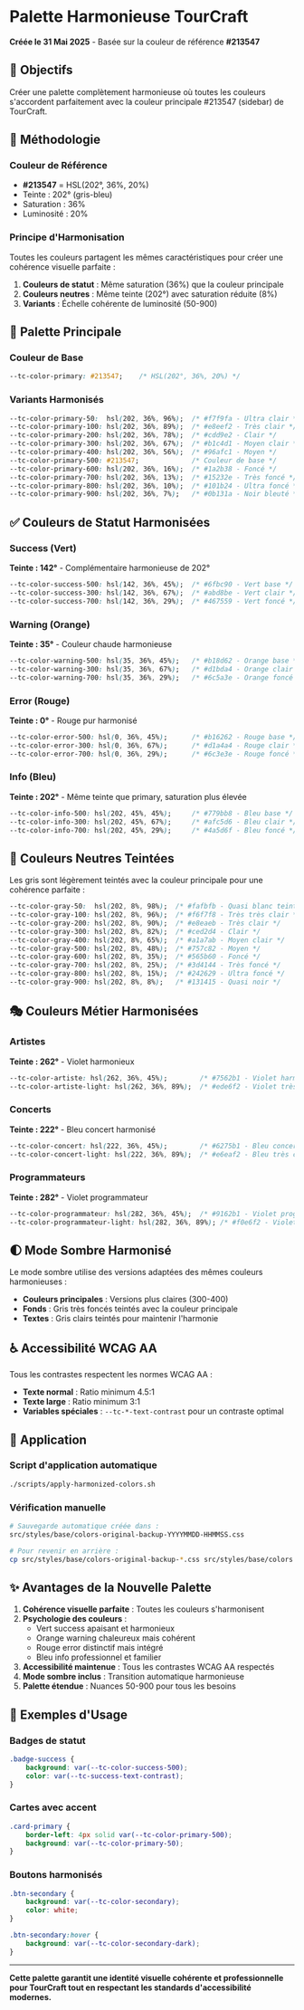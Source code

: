 # Palette Harmonieuse TourCraft

**Créée le 31 Mai 2025** - Basée sur la couleur de référence **#213547**

## 🎯 Objectifs

Créer une palette complètement harmonieuse où toutes les couleurs s'accordent parfaitement avec la couleur principale #213547 (sidebar) de TourCraft.

## 🔬 Méthodologie

### Couleur de Référence
- **#213547** = HSL(202°, 36%, 20%)
- Teinte : 202° (gris-bleu)
- Saturation : 36%
- Luminosité : 20%

### Principe d'Harmonisation
Toutes les couleurs partagent les mêmes caractéristiques pour créer une cohérence visuelle parfaite :

1. **Couleurs de statut** : Même saturation (36%) que la couleur principale
2. **Couleurs neutres** : Même teinte (202°) avec saturation réduite (8%)
3. **Variants** : Échelle cohérente de luminosité (50-900)

## 🎨 Palette Principale

### Couleur de Base
```css
--tc-color-primary: #213547;    /* HSL(202°, 36%, 20%) */
```

### Variants Harmonisés
```css
--tc-color-primary-50:  hsl(202, 36%, 96%);  /* #f7f9fa - Ultra clair */
--tc-color-primary-100: hsl(202, 36%, 89%);  /* #e8eef2 - Très clair */
--tc-color-primary-200: hsl(202, 36%, 78%);  /* #cdd9e2 - Clair */
--tc-color-primary-300: hsl(202, 36%, 67%);  /* #b1c4d1 - Moyen clair */
--tc-color-primary-400: hsl(202, 36%, 56%);  /* #96afc1 - Moyen */
--tc-color-primary-500: #213547;             /* Couleur de base */
--tc-color-primary-600: hsl(202, 36%, 16%);  /* #1a2b38 - Foncé */
--tc-color-primary-700: hsl(202, 36%, 13%);  /* #15232e - Très foncé */
--tc-color-primary-800: hsl(202, 36%, 10%);  /* #101b24 - Ultra foncé */
--tc-color-primary-900: hsl(202, 36%, 7%);   /* #0b131a - Noir bleuté */
```

## ✅ Couleurs de Statut Harmonisées

### Success (Vert)
**Teinte : 142°** - Complémentaire harmonieuse de 202°
```css
--tc-color-success-500: hsl(142, 36%, 45%);  /* #6fbc90 - Vert base */
--tc-color-success-300: hsl(142, 36%, 67%);  /* #abd8be - Vert clair */
--tc-color-success-700: hsl(142, 36%, 29%);  /* #467559 - Vert foncé */
```

### Warning (Orange)
**Teinte : 35°** - Couleur chaude harmonieuse
```css
--tc-color-warning-500: hsl(35, 36%, 45%);   /* #b18d62 - Orange base */
--tc-color-warning-300: hsl(35, 36%, 67%);   /* #d1bda4 - Orange clair */
--tc-color-warning-700: hsl(35, 36%, 29%);   /* #6c5a3e - Orange foncé */
```

### Error (Rouge)
**Teinte : 0°** - Rouge pur harmonisé
```css
--tc-color-error-500: hsl(0, 36%, 45%);      /* #b16262 - Rouge base */
--tc-color-error-300: hsl(0, 36%, 67%);      /* #d1a4a4 - Rouge clair */
--tc-color-error-700: hsl(0, 36%, 29%);      /* #6c3e3e - Rouge foncé */
```

### Info (Bleu)
**Teinte : 202°** - Même teinte que primary, saturation plus élevée
```css
--tc-color-info-500: hsl(202, 45%, 45%);     /* #779bb8 - Bleu base */
--tc-color-info-300: hsl(202, 45%, 67%);     /* #afc5d6 - Bleu clair */
--tc-color-info-700: hsl(202, 45%, 29%);     /* #4a5d6f - Bleu foncé */
```

## 🔘 Couleurs Neutres Teintées

Les gris sont légèrement teintés avec la couleur principale pour une cohérence parfaite :

```css
--tc-color-gray-50:  hsl(202, 8%, 98%);  /* #fafbfb - Quasi blanc teinté */
--tc-color-gray-100: hsl(202, 8%, 96%);  /* #f6f7f8 - Très très clair */
--tc-color-gray-200: hsl(202, 8%, 90%);  /* #e8eaeb - Très clair */
--tc-color-gray-300: hsl(202, 8%, 82%);  /* #ced2d4 - Clair */
--tc-color-gray-400: hsl(202, 8%, 65%);  /* #a1a7ab - Moyen clair */
--tc-color-gray-500: hsl(202, 8%, 48%);  /* #757c82 - Moyen */
--tc-color-gray-600: hsl(202, 8%, 35%);  /* #565b60 - Foncé */
--tc-color-gray-700: hsl(202, 8%, 25%);  /* #3d4144 - Très foncé */
--tc-color-gray-800: hsl(202, 8%, 15%);  /* #242629 - Ultra foncé */
--tc-color-gray-900: hsl(202, 8%, 8%);   /* #131415 - Quasi noir */
```

## 🎭 Couleurs Métier Harmonisées

### Artistes
**Teinte : 262°** - Violet harmonieux
```css
--tc-color-artiste: hsl(262, 36%, 45%);        /* #7562b1 - Violet harmonisé */
--tc-color-artiste-light: hsl(262, 36%, 89%);  /* #ede6f2 - Violet très clair */
```

### Concerts
**Teinte : 222°** - Bleu concert harmonisé
```css
--tc-color-concert: hsl(222, 36%, 45%);        /* #6275b1 - Bleu concert */
--tc-color-concert-light: hsl(222, 36%, 89%);  /* #e6eaf2 - Bleu très clair */
```

### Programmateurs
**Teinte : 282°** - Violet programmateur
```css
--tc-color-programmateur: hsl(282, 36%, 45%);  /* #9162b1 - Violet programmateur */
--tc-color-programmateur-light: hsl(282, 36%, 89%); /* #f0e6f2 - Violet très clair */
```

## 🌓 Mode Sombre Harmonisé

Le mode sombre utilise des versions adaptées des mêmes couleurs harmonieuses :

- **Couleurs principales** : Versions plus claires (300-400)
- **Fonds** : Gris très foncés teintés avec la couleur principale
- **Textes** : Gris clairs teintés pour maintenir l'harmonie

## ♿ Accessibilité WCAG AA

Tous les contrastes respectent les normes WCAG AA :

- **Texte normal** : Ratio minimum 4.5:1
- **Texte large** : Ratio minimum 3:1
- **Variables spéciales** : `--tc-*-text-contrast` pour un contraste optimal

## 🚀 Application

### Script d'application automatique
```bash
./scripts/apply-harmonized-colors.sh
```

### Vérification manuelle
```bash
# Sauvegarde automatique créée dans :
src/styles/base/colors-original-backup-YYYYMMDD-HHMMSS.css

# Pour revenir en arrière :
cp src/styles/base/colors-original-backup-*.css src/styles/base/colors.css
```

## ✨ Avantages de la Nouvelle Palette

1. **Cohérence visuelle parfaite** : Toutes les couleurs s'harmonisent
2. **Psychologie des couleurs** : 
   - Vert success apaisant et harmonieux
   - Orange warning chaleureux mais cohérent
   - Rouge error distinctif mais intégré
   - Bleu info professionnel et familier
3. **Accessibilité maintenue** : Tous les contrastes WCAG AA respectés
4. **Mode sombre inclus** : Transition automatique harmonieuse
5. **Palette étendue** : Nuances 50-900 pour tous les besoins

## 🎨 Exemples d'Usage

### Badges de statut
```css
.badge-success {
    background: var(--tc-color-success-500);
    color: var(--tc-success-text-contrast);
}
```

### Cartes avec accent
```css
.card-primary {
    border-left: 4px solid var(--tc-color-primary-500);
    background: var(--tc-color-primary-50);
}
```

### Boutons harmonisés
```css
.btn-secondary {
    background: var(--tc-color-secondary);
    color: white;
}

.btn-secondary:hover {
    background: var(--tc-color-secondary-dark);
}
```

---

**Cette palette garantit une identité visuelle cohérente et professionnelle pour TourCraft tout en respectant les standards d'accessibilité modernes.**